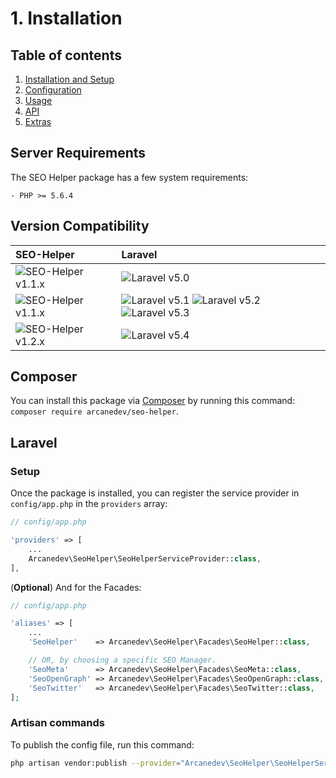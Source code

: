 # 1. Installation

## Table of contents

  1. [Installation and Setup](1-Installation-and-Setup.md)
  2. [Configuration](2-Configuration.md)
  3. [Usage](3-Usage.md)
  4. [API](4-API.md)
  5. [Extras](5-Extras.md)

## Server Requirements

The SEO Helper package has a few system requirements:

```
- PHP >= 5.6.4
```

## Version Compatibility

| SEO-Helper                             | Laravel                                                                                |
|:---------------------------------------|:---------------------------------------------------------------------------------------|
| ![SEO-Helper v1.1.x][seo_helper_1_1_x] | ![Laravel v5.0][laravel_5_0]                                                           |
| ![SEO-Helper v1.1.x][seo_helper_1_2_x] | ![Laravel v5.1][laravel_5_1] ![Laravel v5.2][laravel_5_2] ![Laravel v5.3][laravel_5_3] |
| ![SEO-Helper v1.2.x][seo_helper_1_3_x] | ![Laravel v5.4][laravel_5_4]                                                           |

[laravel_5_0]:  https://img.shields.io/badge/v5.0-supported-brightgreen.svg?style=flat-square "Laravel v5.0"
[laravel_5_1]:  https://img.shields.io/badge/v5.1-supported-brightgreen.svg?style=flat-square "Laravel v5.1"
[laravel_5_2]:  https://img.shields.io/badge/v5.2-supported-brightgreen.svg?style=flat-square "Laravel v5.2"
[laravel_5_3]:  https://img.shields.io/badge/v5.3-supported-brightgreen.svg?style=flat-square "Laravel v5.3"
[laravel_5_4]:  https://img.shields.io/badge/v5.4-supported-brightgreen.svg?style=flat-square "Laravel v5.4"

[seo_helper_1_1_x]: https://img.shields.io/badge/version-1.1.*-blue.svg?style=flat-square "SEO-Helper v1.1.*"
[seo_helper_1_2_x]: https://img.shields.io/badge/version-1.2.*-blue.svg?style=flat-square "SEO-Helper v1.2.*"
[seo_helper_1_3_x]: https://img.shields.io/badge/version-1.3.*-blue.svg?style=flat-square "SEO-Helper v1.2.*"

## Composer

You can install this package via [Composer](http://getcomposer.org/) by running this command: `composer require arcanedev/seo-helper`.

## Laravel

### Setup

Once the package is installed, you can register the service provider in `config/app.php` in the `providers` array:

```php
// config/app.php

'providers' => [
    ...
    Arcanedev\SeoHelper\SeoHelperServiceProvider::class,
],
```

(**Optional**) And for the Facades:

```php
// config/app.php

'aliases' => [
    ...
    'SeoHelper'    => Arcanedev\SeoHelper\Facades\SeoHelper::class,

    // OR, by choosing a specific SEO Manager.
    'SeoMeta'      => Arcanedev\SeoHelper\Facades\SeoMeta::class,
    'SeoOpenGraph' => Arcanedev\SeoHelper\Facades\SeoOpenGraph::class,
    'SeoTwitter'   => Arcanedev\SeoHelper\Facades\SeoTwitter::class,
];
```

### Artisan commands

To publish the config file, run this command:

```bash
php artisan vendor:publish --provider="Arcanedev\SeoHelper\SeoHelperServiceProvider"
```
